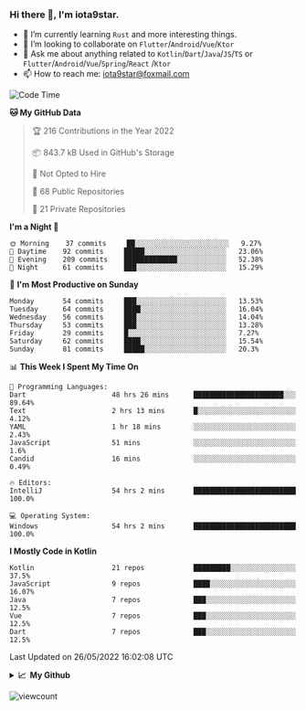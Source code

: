 ### Hi there 👋, I'm iota9star.

- 🌱 I’m currently learning `Rust` and more interesting things.
- 👯 I’m looking to collaborate on `Flutter`/`Android`/`Vue`/`Ktor`
- 💬 Ask me about anything related to `Kotlin`/`Dart`/`Java`/`JS`/`TS` or `Flutter`/`Android`/`Vue`/`Spring`/`React`
  /`Ktor`
- 📫 How to reach me: [iota9star@foxmail.com](iota9star@foxmail.com)



<!--START_SECTION:waka-->
![Code Time](http://img.shields.io/badge/Code%20Time-3%2C026%20hrs%2048%20mins-blue)

**🐱 My GitHub Data** 

> 🏆 216 Contributions in the Year 2022
 > 
> 📦 843.7 kB Used in GitHub's Storage 
 > 
> 🚫 Not Opted to Hire
 > 
> 📜 68 Public Repositories 
 > 
> 🔑 21 Private Repositories  
 > 
**I'm a Night 🦉** 

```text
🌞 Morning    37 commits     ██░░░░░░░░░░░░░░░░░░░░░░░   9.27% 
🌆 Daytime    92 commits     █████░░░░░░░░░░░░░░░░░░░░   23.06% 
🌃 Evening    209 commits    █████████████░░░░░░░░░░░░   52.38% 
🌙 Night      61 commits     ███░░░░░░░░░░░░░░░░░░░░░░   15.29%

```
📅 **I'm Most Productive on Sunday** 

```text
Monday       54 commits     ███░░░░░░░░░░░░░░░░░░░░░░   13.53% 
Tuesday      64 commits     ████░░░░░░░░░░░░░░░░░░░░░   16.04% 
Wednesday    56 commits     ███░░░░░░░░░░░░░░░░░░░░░░   14.04% 
Thursday     53 commits     ███░░░░░░░░░░░░░░░░░░░░░░   13.28% 
Friday       29 commits     █░░░░░░░░░░░░░░░░░░░░░░░░   7.27% 
Saturday     62 commits     ████░░░░░░░░░░░░░░░░░░░░░   15.54% 
Sunday       81 commits     █████░░░░░░░░░░░░░░░░░░░░   20.3%

```


📊 **This Week I Spent My Time On** 

```text
💬 Programming Languages: 
Dart                     48 hrs 26 mins      ██████████████████████░░░   89.64% 
Text                     2 hrs 13 mins       █░░░░░░░░░░░░░░░░░░░░░░░░   4.12% 
YAML                     1 hr 18 mins        ░░░░░░░░░░░░░░░░░░░░░░░░░   2.43% 
JavaScript               51 mins             ░░░░░░░░░░░░░░░░░░░░░░░░░   1.6% 
Candid                   16 mins             ░░░░░░░░░░░░░░░░░░░░░░░░░   0.49%

🔥 Editors: 
IntelliJ                 54 hrs 2 mins       █████████████████████████   100.0%

💻 Operating System: 
Windows                  54 hrs 2 mins       █████████████████████████   100.0%

```

**I Mostly Code in Kotlin** 

```text
Kotlin                   21 repos            █████████░░░░░░░░░░░░░░░░   37.5% 
JavaScript               9 repos             ████░░░░░░░░░░░░░░░░░░░░░   16.07% 
Java                     7 repos             ███░░░░░░░░░░░░░░░░░░░░░░   12.5% 
Vue                      7 repos             ███░░░░░░░░░░░░░░░░░░░░░░   12.5% 
Dart                     7 repos             ███░░░░░░░░░░░░░░░░░░░░░░   12.5%

```



 Last Updated on 26/05/2022 16:02:08 UTC
<!--END_SECTION:waka-->

<details>
  <summary><b>📈&nbsp;&nbsp;My Github</b></summary>
  <br>
  <img src='https://github-profile-trophy.vercel.app/?username=iota9star'>
  <img src='https://bad-apple-github-readme.vercel.app/api?show_bg=1&username=iota9star&hide_title=true'>
  <img src='http://cr-skills-chart-widget.azurewebsites.net/api/api?username=iota9star'>
</details>


![viewcount](https://count.getloli.com/get/@iota9star?theme=rule34)
